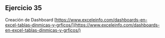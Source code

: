 ## Ejercicio 35

Creación de Dashboard
[https://www.exceleinfo.com/dashboards-en-excel-tablas-dinmicas-y-grficos/](https://www.exceleinfo.com/dashboards-en-excel-tablas-dinmicas-y-grficos/)


<!--stackedit_data:
eyJoaXN0b3J5IjpbMjEzOTYzOTQ1XX0=
-->